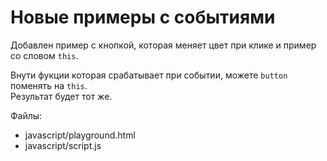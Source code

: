 # Новые примеры с событиями

Добавлен пример с кнопкой, которая меняет цвет при клике и пример со словом ```this```.

Внути фукции которая срабатывает при событии, можете ```button``` поменять на ```this```.<br/>
Результат будет тот же.

Файлы:
  * javascript/playground.html
  * javascript/script.js